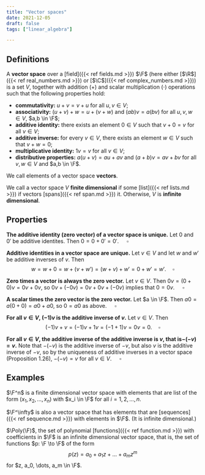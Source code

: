 ```yaml
---
title: "Vector spaces"
date: 2021-12-05
draft: false
tags: ["linear_algebra"]

---
```


## Definitions
A **vector space** over a [field]({{< ref fields.md >}}) $\F$ (here either [$\R$]({{< ref real_numbers.md >}}) or [$\C$]({{< ref complex_numbers.md >}})) is a set $V$, together with addition ($+$) and scalar multiplication ($\cdot$) operations such that the following properties hold:

- **commutativity:** $u + v = v + u$ for all $u, v \in V$;
- **associativity:** $(u + v) + w = u + (v + w)$ and $(ab)v = a(bv)$ for all $u,v,w \in V$, $a,b \in \F$;
- **additive identity:** there exists an element $0 \in V$ such that $v + 0 = v$ for all $v \in V$;
- **additive inverse:** for every $v \in V$, there exists an element $w \in V$ such that $v + w = 0$;
- **multiplicative identity:** $1v = v$ for all $v \in V$;
- **distributive properties:** $a(u + v) = au + av$ and $(a + b)v = av + bv$ for all $v,w \in V$ and $a,b \in \F$.

We call elements of a vector space **vectors**.

We call a vector space $V$ **finite dimensional** if some [list]({{< ref lists.md >}}) if vectors [spans]({{< ref span.md >}}) it. Otherwise, $V$ is **infinite dimensional**.

## Properties
**The additive identity (zero vector) of a vector space is unique.** Let $0$ and $0'$ be additive identites. Then $0 = 0 + 0' = 0'$. $\quad \square$

**Additive identities in a vector space are unique.** Let $v \in V$ and let $w$ and $w'$ be additive inverses of $v$. Then $$w = w + 0 = w + (v + w') = (w + v) + w' = 0 + w' = w'. \quad \square$$

**Zero times a vector is always the zero vector.** Let $v \in V$. Then $0v = (0 + 0)v = 0v + 0v$, so $0v + (-0v) = 0v + 0v + (-0v)$ implies that $0 = 0v$. $\quad \square$

**A scalar times the zero vector is the zero vector.** Let $a \in \F$. Then $a0 = a(0 + 0) = a0 + a0$, so $0 = a0$ as above. $\quad \square$

**For all $v \in V$, $(-1)v$ is the additive inverse of $v$.** Let $v \in V$. Then $$(-1)v + v = (-1)v + 1v = (-1 + 1)v = 0v = 0. \quad \square$$

**For all $v \in V$, the additive inverse of the additive inverse is $v$, that is$-(-v) = v$.** Note that $-(-v)$ is the additive inverse of $-v$, but also $v$ is the additive inverse of $-v$, so by the uniqueness of additive inverses in a vector space (Proposition 1.26), $-(-v) = v$ for all $v \in V$. $\quad \square$

## Examples
$\F^n$ is a finite dimensional vector space with elements that are list of the form $(x_1, x_2, \dots, x_n)$ with $x_i \in \F$ for all $i = 1, 2, \dots, n$.

$\F^\infty$ is also a vector space that has elements that are [sequences]({{< ref sequence.md >}}) with elements in $\F$. (It is infinite dimensional.)

$\Poly(\F)$, the set of polynomial [functions]({{< ref function.md >}}) with coefficients in $\F$ is an infinite dimensional vector space, that is, the set of functions $p: \F \to \F$ of the form $$p(z) = a_0 + a_1 z + \dots + a_m z^m$$ for $z, a_0, \dots, a_m \in \F$.  

